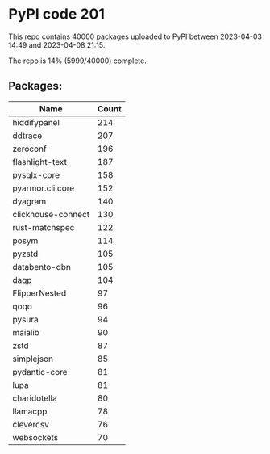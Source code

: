 # PyPI code 201

This repo contains 40000 packages uploaded to PyPI between 
2023-04-03 14:49 and 2023-04-08 21:15.

The repo is 14% (5999/40000) complete.

## Packages:

| Name  | Count |
| ----- | ----- |
| hiddifypanel | 214 |
| ddtrace | 207 |
| zeroconf | 196 |
| flashlight-text | 187 |
| pysqlx-core | 158 |
| pyarmor.cli.core | 152 |
| dyagram | 140 |
| clickhouse-connect | 130 |
| rust-matchspec | 122 |
| posym | 114 |
| pyzstd | 105 |
| databento-dbn | 105 |
| daqp | 104 |
| FlipperNested | 97 |
| qoqo | 96 |
| pysura | 94 |
| maialib | 90 |
| zstd | 87 |
| simplejson | 85 |
| pydantic-core | 81 |
| lupa | 81 |
| charidotella | 80 |
| llamacpp | 78 |
| clevercsv | 76 |
| websockets | 70 |


